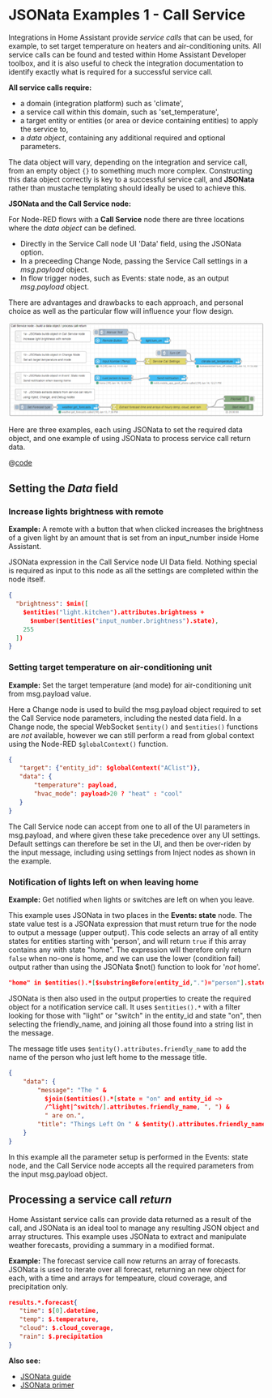 # JSONata Examples 1 - Call Service

Integrations in Home Assistant provide _service calls_ that can be used, for example, to set target temperature on heaters and air-conditioning units. All service calls can be found and tested within Home Assistant Developer toolbox, and it is also useful to check the integration documentation to identify exactly what is required for a successful service call.

**All service calls require:**

- a domain (integration platform) such as 'climate',
- a service call within this domain, such as 'set_temperature',
- a target entity or entities (or area or device containing entities) to apply the service to,
- a _data object_, containing any additional required and optional parameters.

The data object will vary, depending on the integration and service call, from an empty object `{}` to something much more complex. Constructing this data object correctly is key to a successful service call, and **JSONata** rather than mustache templating should ideally be used to achieve this.

**JSONata and the Call Service node:**

For Node-RED flows with a **Call Service** node there are three locations where the _data object_ can be defined.

- Directly in the Service Call node UI 'Data' field, using the JSONata option.
- In a preceeding Change Node, passing the Service Call settings in a _msg.payload_ object.
- In flow trigger nodes, such as Events: state node, as an output _msg.payload_ object.

There are advantages and drawbacks to each approach, and personal choice as well as the particular flow will influence your flow design.

![screenshot](./images/jsonata_1_1.png)

Here are three examples, each using JSONata to set the required data object, and one example of using JSONata to process service call return data.

@[code](@examples/cookbook/jsonata-examples/service_call.json)


## Setting the _Data_ field

### Increase lights brightness with remote

**Example:** A remote with a button that when clicked increases the brightness of a given light by an amount that is set from an input_number inside Home Assistant.

JSONata expression in the Call Service node UI Data field. Nothing special is required as input to this node as all the settings are completed within the node itself.

```json
{
  "brightness": $min([
    $entities("light.kitchen").attributes.brightness +
      $number($entities("input_number.brightness").state),
    255
  ])
}
```

### Setting target temperature on air-conditioning unit

**Example:** Set the target temperature (and mode) for air-conditioning unit from msg.payload value.

Here a Change node is used to build the msg.payload object required to set the Call Service node parameters, including the nested data field. In a Change node, the special WebSocket `$entity()` and `$entities()` functions are _not_ available, however we can still perform a read from global context using the Node-RED `$globalContext()` function.

```json
{
   "target": {"entity_id": $globalContext("AClist")},
   "data": {
       "temperature": payload,
       "hvac_mode": payload>20 ? "heat" : "cool"
   }
}
```

The Call Service node can accept from one to all of the UI parameters in msg.payload, and where given these take precedence over any UI settings. Default settings can therefore be set in the UI, and then be over-riden by the input message, including using settings from Inject nodes as shown in the example.

### Notification of lights left on when leaving home

**Example:** Get notified when lights or switches are left on when you leave.

This example uses JSONata in two places in the **Events: state** node. The state value test is a JSONata expression that must return true for the node to output a message (upper output). This code selects an array of all entity states for entities starting with 'person', and will return `true` if this array contains any with state "home". The expression will therefore only return `false` when no-one is home, and we can use the lower (condition fail) output rather than using the JSONata $not() function to look for '_not_ home'.

```json
"home" in $entities().*[$substringBefore(entity_id,".")="person"].state
```


JSONata is then also used in the output properties to create the required object for a notification service call. It uses `$entities().*` with a filter looking for those with "light" or "switch" in the entity_id and state "on", then selecting the friendly_name, and joining all those found into a string list in the message.

The message title uses `$entity().attributes.friendly_name` to add the name of the person who just left home to the message title.

```json
{
    "data": {
        "message": "The " & 
          $join($entities().*[state = "on" and entity_id ~>
          /^light|^switch/].attributes.friendly_name, ", ") &
          " are on.",
        "title": "Things Left On " & $entity().attributes.friendly_name
    }
}
```

In this example all the parameter setup is performed in the Events: state node, and the Call Service node accepts all the required parameters from the input msg.payload object.

## Processing a service call _return_

Home Assistant service calls can provide data returned as a result of the call, and JSONata is an ideal tool to manage any resulting JSON object and array structures. This example uses JSONata to extract and manipulate weather forecasts, providing a summary in a modified format.

**Example:** The forecast service call now returns an array of forecasts. JSONata is used to iterate over all forecast, returning an new object for each, with a time and arrays for tempeature, cloud coverage, and precipitation only.

```json
results.*.forecast{
   "time": $[0].datetime,
   "temp": $.temperature,
   "cloud": $.cloud_coverage,
   "rain": $.precipitation
}
```

**Also see:**

- [JSONata guide](../guide/jsonata.md)
- [JSONata primer](../guide/jsonata-primer.md)
